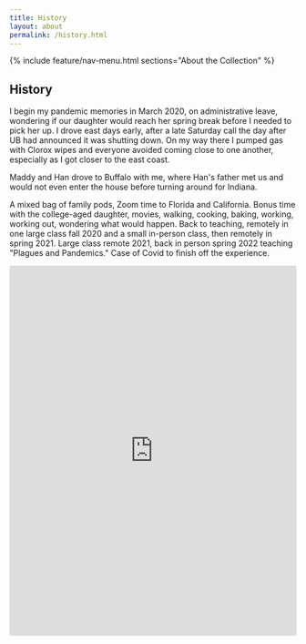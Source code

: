 ```yaml
---
title: History
layout: about
permalink: /history.html
---
```

{% include feature/nav-menu.html sections="About the Collection" %}

## History

I begin my pandemic memories in March 2020, on administrative leave, wondering if our daughter would reach her spring break before I needed to pick her up. I drove east days early, after a late Saturday call the day after UB had announced it was shutting down. On my way there I pumped gas with Clorox wipes and everyone avoided coming close to one another, especially as I got closer to the east coast.

Maddy and Han drove to Buffalo with me, where Han's father met us and would not even enter the house before turning around for Indiana. 

A mixed bag of family pods, Zoom time to Florida and California. Bonus time with the college-aged daughter, movies, walking, cooking, baking, working, working out, wondering what would happen. Back to teaching, remotely in one large class fall 2020 and a small in-person class, then remotely in spring 2021. Large class remote 2021, back in person spring 2022 teaching "Plagues and Pandemics." Case of Covid to finish off the experience.

<iframe src='https://cdn.knightlab.com/libs/timeline3/latest/embed/index.html?source=16LA846eUjGS177_ub2SxAu05L_T6mJofg9bQkUBNDTw&font=Default&lang=en&initial_zoom=2&height=650' width='100%' height='650' webkitallowfullscreen mozallowfullscreen allowfullscreen frameborder='0'></iframe>
